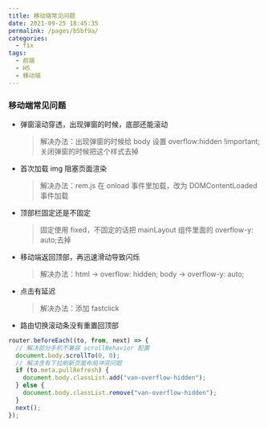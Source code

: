 ```yaml
---
title: 移动端常见问题
date: 2021-09-25 18:45:35
permalink: /pages/b5bf9a/
categories:
  - fix
tags:
  - 前端
  - H5
  - 移动端
---
```


### 移动端常见问题

- 弹窗滚动穿透，出现弹窗的时候，底部还能滚动
  > 解决办法：出现弹窗的时候给 body 设置 overflow:hidden !important; 关闭弹窗的时候把这个样式去掉
- 首次加载 img 阻塞页面渲染
  > 解决办法：rem.js 在 onload 事件里加载，改为 DOMContentLoaded 事件加载
- 顶部栏固定还是不固定
  > 固定使用 fixed，不固定的话把 mainLayout 组件里面的 overflow-y: auto;去掉
- 移动端返回顶部，再迅速滑动导致闪烁
  > 解决办法：html -> overflow: hidden; body -> overflow-y: auto;
- 点击有延迟
  > 解决办法：添加 fastclick
- 路由切换滚动条没有重置回顶部
```js
router.beforeEach((to, from, next) => {
  // 解决部分手机不兼容 scrollBehavior 配置
  document.body.scrollTo(0, 0);
  // 解决含有下拉刷新页面布局冲突问题
  if (to.meta.pullRefresh) {
    document.body.classList.add("van-overflow-hidden");
  } else {
    document.body.classList.remove("van-overflow-hidden");
  }
  next();
});
```

